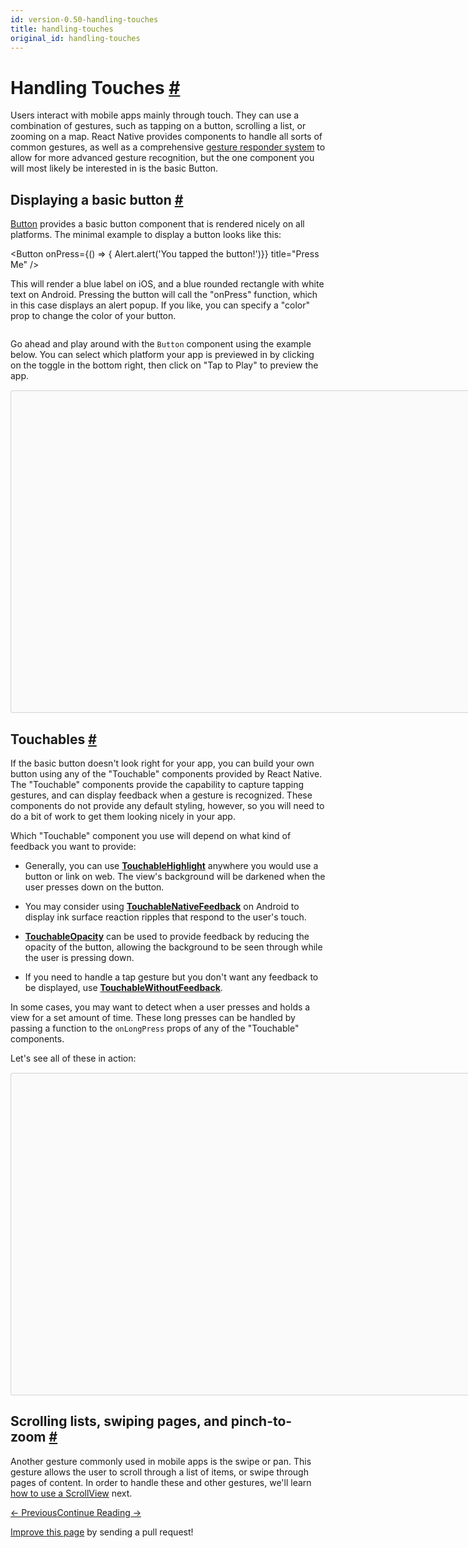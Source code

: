 ```yaml
---
id: version-0.50-handling-touches
title: handling-touches
original_id: handling-touches
---
```

<a id="content"></a><h1><a class="anchor" name="handling-touches"></a>Handling Touches <a class="hash-link" href="docs/handling-touches.html#handling-touches">#</a></h1><div><p>Users interact with mobile apps mainly through touch. They can use a combination of gestures, such as tapping on a button, scrolling a list, or zooming on a map. React Native provides components to handle all sorts of common gestures, as well as a comprehensive <a href="docs/gesture-responder-system.html" target="_blank">gesture responder system</a> to allow for more advanced gesture recognition, but the one component you will most likely be interested in is the basic Button.</p><h2><a class="anchor" name="displaying-a-basic-button"></a>Displaying a basic button <a class="hash-link" href="docs/handling-touches.html#displaying-a-basic-button">#</a></h2><p><a href="docs/button.html" target="_blank">Button</a> provides a basic button component that is rendered nicely on all platforms. The minimal example to display a button looks like this:</p><div class="prism language-javascript"><span class="token operator">&lt;</span>Button
  onPress<span class="token operator">=</span><span class="token punctuation">{</span><span class="token punctuation">(</span><span class="token punctuation">)</span> <span class="token operator">=&gt;</span> <span class="token punctuation">{</span> Alert<span class="token punctuation">.</span><span class="token function">alert</span><span class="token punctuation">(</span><span class="token string">'You tapped the button!'</span><span class="token punctuation">)</span><span class="token punctuation">}</span><span class="token punctuation">}</span>
  title<span class="token operator">=</span><span class="token string">"Press Me"</span>
<span class="token operator">/</span><span class="token operator">&gt;</span></div><p>This will render a blue label on iOS, and a blue rounded rectangle with white text on Android. Pressing the button will call the "onPress" function, which in this case displays an alert popup. If you like, you can specify a "color" prop to change the color of your button.</p><p><img src="img/Button.png" alt=""></p><p>Go ahead and play around with the <code>Button</code> component using the example below. You can select which platform your app is previewed in by clicking on the toggle in the bottom right, then click on "Tap to Play" to preview the app.</p><div class="snack-player"><div class="mobile-friendly-snack" style="display:none;"><div class="prism language-javascript"><span class="token keyword">import</span> React<span class="token punctuation">,</span> <span class="token punctuation">{</span> Component <span class="token punctuation">}</span> <span class="token keyword">from</span> <span class="token string">'react'</span><span class="token punctuation">;</span>
<span class="token keyword">import</span> <span class="token punctuation">{</span> Alert<span class="token punctuation">,</span> AppRegistry<span class="token punctuation">,</span> Button<span class="token punctuation">,</span> StyleSheet<span class="token punctuation">,</span> View <span class="token punctuation">}</span> <span class="token keyword">from</span> <span class="token string">'react-native'</span><span class="token punctuation">;</span>

<span class="token keyword">export</span> <span class="token keyword">default</span> <span class="token keyword">class</span> <span class="token class-name">ButtonBasics</span> <span class="token keyword">extends</span> <span class="token class-name">Component</span> <span class="token punctuation">{</span>
  <span class="token function">_onPressButton</span><span class="token punctuation">(</span><span class="token punctuation">)</span> <span class="token punctuation">{</span>
    Alert<span class="token punctuation">.</span><span class="token function">alert</span><span class="token punctuation">(</span><span class="token string">'You tapped the button!'</span><span class="token punctuation">)</span>
  <span class="token punctuation">}</span>

  <span class="token function">render</span><span class="token punctuation">(</span><span class="token punctuation">)</span> <span class="token punctuation">{</span>
    <span class="token keyword">return</span> <span class="token punctuation">(</span>
      <span class="token operator">&lt;</span>View style<span class="token operator">=</span><span class="token punctuation">{</span>styles<span class="token punctuation">.</span>container<span class="token punctuation">}</span><span class="token operator">&gt;</span>
        <span class="token operator">&lt;</span>View style<span class="token operator">=</span><span class="token punctuation">{</span>styles<span class="token punctuation">.</span>buttonContainer<span class="token punctuation">}</span><span class="token operator">&gt;</span>
          <span class="token operator">&lt;</span>Button
            onPress<span class="token operator">=</span><span class="token punctuation">{</span><span class="token keyword">this</span><span class="token punctuation">.</span>_onPressButton<span class="token punctuation">}</span>
            title<span class="token operator">=</span><span class="token string">"Press Me"</span>
          <span class="token operator">/</span><span class="token operator">&gt;</span>
        <span class="token operator">&lt;</span><span class="token operator">/</span>View<span class="token operator">&gt;</span>
        <span class="token operator">&lt;</span>View style<span class="token operator">=</span><span class="token punctuation">{</span>styles<span class="token punctuation">.</span>buttonContainer<span class="token punctuation">}</span><span class="token operator">&gt;</span>
          <span class="token operator">&lt;</span>Button
            onPress<span class="token operator">=</span><span class="token punctuation">{</span><span class="token keyword">this</span><span class="token punctuation">.</span>_onPressButton<span class="token punctuation">}</span>
            title<span class="token operator">=</span><span class="token string">"Press Me"</span>
            color<span class="token operator">=</span><span class="token string">"#841584"</span>
          <span class="token operator">/</span><span class="token operator">&gt;</span>
        <span class="token operator">&lt;</span><span class="token operator">/</span>View<span class="token operator">&gt;</span>
        <span class="token operator">&lt;</span>View style<span class="token operator">=</span><span class="token punctuation">{</span>styles<span class="token punctuation">.</span>alternativeLayoutButtonContainer<span class="token punctuation">}</span><span class="token operator">&gt;</span>
          <span class="token operator">&lt;</span>Button
            onPress<span class="token operator">=</span><span class="token punctuation">{</span><span class="token keyword">this</span><span class="token punctuation">.</span>_onPressButton<span class="token punctuation">}</span>
            title<span class="token operator">=</span><span class="token string">"This looks great!"</span>
          <span class="token operator">/</span><span class="token operator">&gt;</span>
          <span class="token operator">&lt;</span>Button
            onPress<span class="token operator">=</span><span class="token punctuation">{</span><span class="token keyword">this</span><span class="token punctuation">.</span>_onPressButton<span class="token punctuation">}</span>
            title<span class="token operator">=</span><span class="token string">"OK!"</span>
            color<span class="token operator">=</span><span class="token string">"#841584"</span>
          <span class="token operator">/</span><span class="token operator">&gt;</span>
        <span class="token operator">&lt;</span><span class="token operator">/</span>View<span class="token operator">&gt;</span>
      <span class="token operator">&lt;</span><span class="token operator">/</span>View<span class="token operator">&gt;</span>
    <span class="token punctuation">)</span><span class="token punctuation">;</span>
  <span class="token punctuation">}</span>
<span class="token punctuation">}</span>

<span class="token keyword">const</span> styles <span class="token operator">=</span> StyleSheet<span class="token punctuation">.</span><span class="token function">create</span><span class="token punctuation">(</span><span class="token punctuation">{</span>
  container<span class="token punctuation">:</span> <span class="token punctuation">{</span>
   flex<span class="token punctuation">:</span> <span class="token number">1</span><span class="token punctuation">,</span>
   justifyContent<span class="token punctuation">:</span> <span class="token string">'center'</span><span class="token punctuation">,</span>
  <span class="token punctuation">}</span><span class="token punctuation">,</span>
  buttonContainer<span class="token punctuation">:</span> <span class="token punctuation">{</span>
    margin<span class="token punctuation">:</span> <span class="token number">20</span>
  <span class="token punctuation">}</span><span class="token punctuation">,</span>
  alternativeLayoutButtonContainer<span class="token punctuation">:</span> <span class="token punctuation">{</span>
    margin<span class="token punctuation">:</span> <span class="token number">20</span><span class="token punctuation">,</span>
    flexDirection<span class="token punctuation">:</span> <span class="token string">'row'</span><span class="token punctuation">,</span>
    justifyContent<span class="token punctuation">:</span> <span class="token string">'space-between'</span>
  <span class="token punctuation">}</span>
<span class="token punctuation">}</span><span class="token punctuation">)</span>
<span class="token comment" spellcheck="true">
// skip this line if using Create React Native App
</span>AppRegistry<span class="token punctuation">.</span><span class="token function">registerComponent</span><span class="token punctuation">(</span><span class="token string">'AwesomeProject'</span><span class="token punctuation">,</span> <span class="token punctuation">(</span><span class="token punctuation">)</span> <span class="token operator">=&gt;</span> ButtonBasics<span class="token punctuation">)</span><span class="token punctuation">;</span></div></div><div class="desktop-friendly-snack" style="margin-top:15px;margin-bottom:15px;"><div data-snack-name="Button Basics" data-snack-description="Example usage" data-snack-code="import%20React%2C%20%7B%20Component%20%7D%20from%20'react'%3B%0Aimport%20%7B%20Alert%2C%20AppRegistry%2C%20Button%2C%20StyleSheet%2C%20View%20%7D%20from%20'react-native'%3B%0A%0Aexport%20default%20class%20ButtonBasics%20extends%20Component%20%7B%0A%20%20_onPressButton()%20%7B%0A%20%20%20%20Alert.alert('You%20tapped%20the%20button!')%0A%20%20%7D%0A%0A%20%20render()%20%7B%0A%20%20%20%20return%20(%0A%20%20%20%20%20%20%3CView%20style%3D%7Bstyles.container%7D%3E%0A%20%20%20%20%20%20%20%20%3CView%20style%3D%7Bstyles.buttonContainer%7D%3E%0A%20%20%20%20%20%20%20%20%20%20%3CButton%0A%20%20%20%20%20%20%20%20%20%20%20%20onPress%3D%7Bthis._onPressButton%7D%0A%20%20%20%20%20%20%20%20%20%20%20%20title%3D%22Press%20Me%22%0A%20%20%20%20%20%20%20%20%20%20%2F%3E%0A%20%20%20%20%20%20%20%20%3C%2FView%3E%0A%20%20%20%20%20%20%20%20%3CView%20style%3D%7Bstyles.buttonContainer%7D%3E%0A%20%20%20%20%20%20%20%20%20%20%3CButton%0A%20%20%20%20%20%20%20%20%20%20%20%20onPress%3D%7Bthis._onPressButton%7D%0A%20%20%20%20%20%20%20%20%20%20%20%20title%3D%22Press%20Me%22%0A%20%20%20%20%20%20%20%20%20%20%20%20color%3D%22%23841584%22%0A%20%20%20%20%20%20%20%20%20%20%2F%3E%0A%20%20%20%20%20%20%20%20%3C%2FView%3E%0A%20%20%20%20%20%20%20%20%3CView%20style%3D%7Bstyles.alternativeLayoutButtonContainer%7D%3E%0A%20%20%20%20%20%20%20%20%20%20%3CButton%0A%20%20%20%20%20%20%20%20%20%20%20%20onPress%3D%7Bthis._onPressButton%7D%0A%20%20%20%20%20%20%20%20%20%20%20%20title%3D%22This%20looks%20great!%22%0A%20%20%20%20%20%20%20%20%20%20%2F%3E%0A%20%20%20%20%20%20%20%20%20%20%3CButton%0A%20%20%20%20%20%20%20%20%20%20%20%20onPress%3D%7Bthis._onPressButton%7D%0A%20%20%20%20%20%20%20%20%20%20%20%20title%3D%22OK!%22%0A%20%20%20%20%20%20%20%20%20%20%20%20color%3D%22%23841584%22%0A%20%20%20%20%20%20%20%20%20%20%2F%3E%0A%20%20%20%20%20%20%20%20%3C%2FView%3E%0A%20%20%20%20%20%20%3C%2FView%3E%0A%20%20%20%20)%3B%0A%20%20%7D%0A%7D%0A%0Aconst%20styles%20%3D%20StyleSheet.create(%7B%0A%20%20container%3A%20%7B%0A%20%20%20flex%3A%201%2C%0A%20%20%20justifyContent%3A%20'center'%2C%0A%20%20%7D%2C%0A%20%20buttonContainer%3A%20%7B%0A%20%20%20%20margin%3A%2020%0A%20%20%7D%2C%0A%20%20alternativeLayoutButtonContainer%3A%20%7B%0A%20%20%20%20margin%3A%2020%2C%0A%20%20%20%20flexDirection%3A%20'row'%2C%0A%20%20%20%20justifyContent%3A%20'space-between'%0A%20%20%7D%0A%7D)%0A%0A%2F%2F%20skip%20this%20line%20if%20using%20Create%20React%20Native%20App%0AAppRegistry.registerComponent('AwesomeProject'%2C%20()%20%3D%3E%20ButtonBasics)%3B" data-snack-platform="ios" data-snack-preview="true" data-snack-sdk-version="16.0.0" style="overflow:hidden;background:#fafafa;border:1px solid rgba(0,0,0,.16);border-radius:4px;height:514px;width:880px;"></div></div></div><h2><a class="anchor" name="touchables"></a>Touchables <a class="hash-link" href="docs/handling-touches.html#touchables">#</a></h2><p>If the basic button doesn't look right for your app, you can build your own button using any of the "Touchable" components provided by React Native. The "Touchable" components provide the capability to capture tapping gestures, and can display feedback when a gesture is recognized. These components do not provide any default styling, however, so you will need to do a bit of work to get them looking nicely in your app.</p><p>Which "Touchable" component you use will depend on what kind of feedback you want to provide:</p><ul><li><p>Generally, you can use <a href="docs/touchablehighlight.html" target="_blank"><strong>TouchableHighlight</strong></a> anywhere you would use a button or link on web. The view's background will be darkened when the user presses down on the button.</p></li><li><p>You may consider using <a href="docs/touchablenativefeedback.html" target="_blank"><strong>TouchableNativeFeedback</strong></a> on Android to display ink surface reaction ripples that respond to the user's touch.</p></li><li><p><a href="docs/touchableopacity.html" target="_blank"><strong>TouchableOpacity</strong></a> can be used to provide feedback by reducing the opacity of the button, allowing the background to be seen through while the user is pressing down.</p></li><li><p>If you need to handle a tap gesture but you don't want any feedback to be displayed, use <a href="docs/touchablewithoutfeedback.html" target="_blank"><strong>TouchableWithoutFeedback</strong></a>.</p></li></ul><p>In some cases, you may want to detect when a user presses and holds a view for a set amount of time. These long presses can be handled by passing a function to the <code>onLongPress</code> props of any of the "Touchable" components.</p><p>Let's see all of these in action:</p><div class="snack-player"><div class="mobile-friendly-snack" style="display:none;"><div class="prism language-javascript"><span class="token keyword">import</span> React<span class="token punctuation">,</span> <span class="token punctuation">{</span> Component <span class="token punctuation">}</span> <span class="token keyword">from</span> <span class="token string">'react'</span><span class="token punctuation">;</span>
<span class="token keyword">import</span> <span class="token punctuation">{</span> Alert<span class="token punctuation">,</span> AppRegistry<span class="token punctuation">,</span> Platform<span class="token punctuation">,</span> StyleSheet<span class="token punctuation">,</span> Text<span class="token punctuation">,</span> TouchableHighlight<span class="token punctuation">,</span> TouchableOpacity<span class="token punctuation">,</span> TouchableNativeFeedback<span class="token punctuation">,</span> TouchableWithoutFeedback<span class="token punctuation">,</span> View <span class="token punctuation">}</span> <span class="token keyword">from</span> <span class="token string">'react-native'</span><span class="token punctuation">;</span>

<span class="token keyword">export</span> <span class="token keyword">default</span> <span class="token keyword">class</span> <span class="token class-name">Touchables</span> <span class="token keyword">extends</span> <span class="token class-name">Component</span> <span class="token punctuation">{</span>
  <span class="token function">_onPressButton</span><span class="token punctuation">(</span><span class="token punctuation">)</span> <span class="token punctuation">{</span>
    Alert<span class="token punctuation">.</span><span class="token function">alert</span><span class="token punctuation">(</span><span class="token string">'You tapped the button!'</span><span class="token punctuation">)</span>
  <span class="token punctuation">}</span>

  <span class="token function">_onLongPressButton</span><span class="token punctuation">(</span><span class="token punctuation">)</span> <span class="token punctuation">{</span>
    Alert<span class="token punctuation">.</span><span class="token function">alert</span><span class="token punctuation">(</span><span class="token string">'You long-pressed the button!'</span><span class="token punctuation">)</span>
  <span class="token punctuation">}</span>


  <span class="token function">render</span><span class="token punctuation">(</span><span class="token punctuation">)</span> <span class="token punctuation">{</span>
    <span class="token keyword">return</span> <span class="token punctuation">(</span>
      <span class="token operator">&lt;</span>View style<span class="token operator">=</span><span class="token punctuation">{</span>styles<span class="token punctuation">.</span>container<span class="token punctuation">}</span><span class="token operator">&gt;</span>
        <span class="token operator">&lt;</span>TouchableHighlight onPress<span class="token operator">=</span><span class="token punctuation">{</span><span class="token keyword">this</span><span class="token punctuation">.</span>_onPressButton<span class="token punctuation">}</span> underlayColor<span class="token operator">=</span><span class="token string">"white"</span><span class="token operator">&gt;</span>
          <span class="token operator">&lt;</span>View style<span class="token operator">=</span><span class="token punctuation">{</span>styles<span class="token punctuation">.</span>button<span class="token punctuation">}</span><span class="token operator">&gt;</span>
            <span class="token operator">&lt;</span>Text style<span class="token operator">=</span><span class="token punctuation">{</span>styles<span class="token punctuation">.</span>buttonText<span class="token punctuation">}</span><span class="token operator">&gt;</span>TouchableHighlight<span class="token operator">&lt;</span><span class="token operator">/</span>Text<span class="token operator">&gt;</span>
          <span class="token operator">&lt;</span><span class="token operator">/</span>View<span class="token operator">&gt;</span>
        <span class="token operator">&lt;</span><span class="token operator">/</span>TouchableHighlight<span class="token operator">&gt;</span>
        <span class="token operator">&lt;</span>TouchableOpacity onPress<span class="token operator">=</span><span class="token punctuation">{</span><span class="token keyword">this</span><span class="token punctuation">.</span>_onPressButton<span class="token punctuation">}</span><span class="token operator">&gt;</span>
          <span class="token operator">&lt;</span>View style<span class="token operator">=</span><span class="token punctuation">{</span>styles<span class="token punctuation">.</span>button<span class="token punctuation">}</span><span class="token operator">&gt;</span>
            <span class="token operator">&lt;</span>Text style<span class="token operator">=</span><span class="token punctuation">{</span>styles<span class="token punctuation">.</span>buttonText<span class="token punctuation">}</span><span class="token operator">&gt;</span>TouchableOpacity<span class="token operator">&lt;</span><span class="token operator">/</span>Text<span class="token operator">&gt;</span>
          <span class="token operator">&lt;</span><span class="token operator">/</span>View<span class="token operator">&gt;</span>
        <span class="token operator">&lt;</span><span class="token operator">/</span>TouchableOpacity<span class="token operator">&gt;</span>
        <span class="token operator">&lt;</span>TouchableNativeFeedback
            onPress<span class="token operator">=</span><span class="token punctuation">{</span><span class="token keyword">this</span><span class="token punctuation">.</span>_onPressButton<span class="token punctuation">}</span>
            background<span class="token operator">=</span><span class="token punctuation">{</span>Platform<span class="token punctuation">.</span>OS <span class="token operator">===</span> <span class="token string">'android'</span> <span class="token operator">?</span> TouchableNativeFeedback<span class="token punctuation">.</span><span class="token function">SelectableBackground</span><span class="token punctuation">(</span><span class="token punctuation">)</span> <span class="token punctuation">:</span> <span class="token string">''</span><span class="token punctuation">}</span><span class="token operator">&gt;</span>
          <span class="token operator">&lt;</span>View style<span class="token operator">=</span><span class="token punctuation">{</span>styles<span class="token punctuation">.</span>button<span class="token punctuation">}</span><span class="token operator">&gt;</span>
            <span class="token operator">&lt;</span>Text style<span class="token operator">=</span><span class="token punctuation">{</span>styles<span class="token punctuation">.</span>buttonText<span class="token punctuation">}</span><span class="token operator">&gt;</span>TouchableNativeFeedback<span class="token operator">&lt;</span><span class="token operator">/</span>Text<span class="token operator">&gt;</span>
          <span class="token operator">&lt;</span><span class="token operator">/</span>View<span class="token operator">&gt;</span>
        <span class="token operator">&lt;</span><span class="token operator">/</span>TouchableNativeFeedback<span class="token operator">&gt;</span>
        <span class="token operator">&lt;</span>TouchableWithoutFeedback
            onPress<span class="token operator">=</span><span class="token punctuation">{</span><span class="token keyword">this</span><span class="token punctuation">.</span>_onPressButton<span class="token punctuation">}</span>
            <span class="token operator">&gt;</span>
          <span class="token operator">&lt;</span>View style<span class="token operator">=</span><span class="token punctuation">{</span>styles<span class="token punctuation">.</span>button<span class="token punctuation">}</span><span class="token operator">&gt;</span>
            <span class="token operator">&lt;</span>Text style<span class="token operator">=</span><span class="token punctuation">{</span>styles<span class="token punctuation">.</span>buttonText<span class="token punctuation">}</span><span class="token operator">&gt;</span>TouchableWithoutFeedback<span class="token operator">&lt;</span><span class="token operator">/</span>Text<span class="token operator">&gt;</span>
          <span class="token operator">&lt;</span><span class="token operator">/</span>View<span class="token operator">&gt;</span>
        <span class="token operator">&lt;</span><span class="token operator">/</span>TouchableWithoutFeedback<span class="token operator">&gt;</span>
        <span class="token operator">&lt;</span>TouchableHighlight onPress<span class="token operator">=</span><span class="token punctuation">{</span><span class="token keyword">this</span><span class="token punctuation">.</span>_onPressButton<span class="token punctuation">}</span> onLongPress<span class="token operator">=</span><span class="token punctuation">{</span><span class="token keyword">this</span><span class="token punctuation">.</span>_onLongPressButton<span class="token punctuation">}</span> underlayColor<span class="token operator">=</span><span class="token string">"white"</span><span class="token operator">&gt;</span>
          <span class="token operator">&lt;</span>View style<span class="token operator">=</span><span class="token punctuation">{</span>styles<span class="token punctuation">.</span>button<span class="token punctuation">}</span><span class="token operator">&gt;</span>
            <span class="token operator">&lt;</span>Text style<span class="token operator">=</span><span class="token punctuation">{</span>styles<span class="token punctuation">.</span>buttonText<span class="token punctuation">}</span><span class="token operator">&gt;</span>Touchable <span class="token keyword">with</span> Long Press<span class="token operator">&lt;</span><span class="token operator">/</span>Text<span class="token operator">&gt;</span>
          <span class="token operator">&lt;</span><span class="token operator">/</span>View<span class="token operator">&gt;</span>
        <span class="token operator">&lt;</span><span class="token operator">/</span>TouchableHighlight<span class="token operator">&gt;</span>
      <span class="token operator">&lt;</span><span class="token operator">/</span>View<span class="token operator">&gt;</span>
    <span class="token punctuation">)</span><span class="token punctuation">;</span>
  <span class="token punctuation">}</span>
<span class="token punctuation">}</span>

<span class="token keyword">const</span> styles <span class="token operator">=</span> StyleSheet<span class="token punctuation">.</span><span class="token function">create</span><span class="token punctuation">(</span><span class="token punctuation">{</span>
  container<span class="token punctuation">:</span> <span class="token punctuation">{</span>
    paddingTop<span class="token punctuation">:</span> <span class="token number">60</span><span class="token punctuation">,</span>
    alignItems<span class="token punctuation">:</span> <span class="token string">'center'</span>
  <span class="token punctuation">}</span><span class="token punctuation">,</span>
  button<span class="token punctuation">:</span> <span class="token punctuation">{</span>
    marginBottom<span class="token punctuation">:</span> <span class="token number">30</span><span class="token punctuation">,</span>
    width<span class="token punctuation">:</span> <span class="token number">260</span><span class="token punctuation">,</span>
    alignItems<span class="token punctuation">:</span> <span class="token string">'center'</span><span class="token punctuation">,</span>
    backgroundColor<span class="token punctuation">:</span> <span class="token string">'#2196F3'</span>
  <span class="token punctuation">}</span><span class="token punctuation">,</span>
  buttonText<span class="token punctuation">:</span> <span class="token punctuation">{</span>
    padding<span class="token punctuation">:</span> <span class="token number">20</span><span class="token punctuation">,</span>
    color<span class="token punctuation">:</span> <span class="token string">'white'</span>
  <span class="token punctuation">}</span>
<span class="token punctuation">}</span><span class="token punctuation">)</span>
<span class="token comment" spellcheck="true">
// skip this line if using Create React Native App
</span>AppRegistry<span class="token punctuation">.</span><span class="token function">registerComponent</span><span class="token punctuation">(</span><span class="token string">'AwesomeProject'</span><span class="token punctuation">,</span> <span class="token punctuation">(</span><span class="token punctuation">)</span> <span class="token operator">=&gt;</span> Touchables<span class="token punctuation">)</span><span class="token punctuation">;</span></div></div><div class="desktop-friendly-snack" style="margin-top:15px;margin-bottom:15px;"><div data-snack-name="Touchables" data-snack-description="Example usage" data-snack-code="import%20React%2C%20%7B%20Component%20%7D%20from%20'react'%3B%0Aimport%20%7B%20Alert%2C%20AppRegistry%2C%20Platform%2C%20StyleSheet%2C%20Text%2C%20TouchableHighlight%2C%20TouchableOpacity%2C%20TouchableNativeFeedback%2C%20TouchableWithoutFeedback%2C%20View%20%7D%20from%20'react-native'%3B%0A%0Aexport%20default%20class%20Touchables%20extends%20Component%20%7B%0A%20%20_onPressButton()%20%7B%0A%20%20%20%20Alert.alert('You%20tapped%20the%20button!')%0A%20%20%7D%0A%0A%20%20_onLongPressButton()%20%7B%0A%20%20%20%20Alert.alert('You%20long-pressed%20the%20button!')%0A%20%20%7D%0A%0A%0A%20%20render()%20%7B%0A%20%20%20%20return%20(%0A%20%20%20%20%20%20%3CView%20style%3D%7Bstyles.container%7D%3E%0A%20%20%20%20%20%20%20%20%3CTouchableHighlight%20onPress%3D%7Bthis._onPressButton%7D%20underlayColor%3D%22white%22%3E%0A%20%20%20%20%20%20%20%20%20%20%3CView%20style%3D%7Bstyles.button%7D%3E%0A%20%20%20%20%20%20%20%20%20%20%20%20%3CText%20style%3D%7Bstyles.buttonText%7D%3ETouchableHighlight%3C%2FText%3E%0A%20%20%20%20%20%20%20%20%20%20%3C%2FView%3E%0A%20%20%20%20%20%20%20%20%3C%2FTouchableHighlight%3E%0A%20%20%20%20%20%20%20%20%3CTouchableOpacity%20onPress%3D%7Bthis._onPressButton%7D%3E%0A%20%20%20%20%20%20%20%20%20%20%3CView%20style%3D%7Bstyles.button%7D%3E%0A%20%20%20%20%20%20%20%20%20%20%20%20%3CText%20style%3D%7Bstyles.buttonText%7D%3ETouchableOpacity%3C%2FText%3E%0A%20%20%20%20%20%20%20%20%20%20%3C%2FView%3E%0A%20%20%20%20%20%20%20%20%3C%2FTouchableOpacity%3E%0A%20%20%20%20%20%20%20%20%3CTouchableNativeFeedback%0A%20%20%20%20%20%20%20%20%20%20%20%20onPress%3D%7Bthis._onPressButton%7D%0A%20%20%20%20%20%20%20%20%20%20%20%20background%3D%7BPlatform.OS%20%3D%3D%3D%20'android'%20%3F%20TouchableNativeFeedback.SelectableBackground()%20%3A%20''%7D%3E%0A%20%20%20%20%20%20%20%20%20%20%3CView%20style%3D%7Bstyles.button%7D%3E%0A%20%20%20%20%20%20%20%20%20%20%20%20%3CText%20style%3D%7Bstyles.buttonText%7D%3ETouchableNativeFeedback%3C%2FText%3E%0A%20%20%20%20%20%20%20%20%20%20%3C%2FView%3E%0A%20%20%20%20%20%20%20%20%3C%2FTouchableNativeFeedback%3E%0A%20%20%20%20%20%20%20%20%3CTouchableWithoutFeedback%0A%20%20%20%20%20%20%20%20%20%20%20%20onPress%3D%7Bthis._onPressButton%7D%0A%20%20%20%20%20%20%20%20%20%20%20%20%3E%0A%20%20%20%20%20%20%20%20%20%20%3CView%20style%3D%7Bstyles.button%7D%3E%0A%20%20%20%20%20%20%20%20%20%20%20%20%3CText%20style%3D%7Bstyles.buttonText%7D%3ETouchableWithoutFeedback%3C%2FText%3E%0A%20%20%20%20%20%20%20%20%20%20%3C%2FView%3E%0A%20%20%20%20%20%20%20%20%3C%2FTouchableWithoutFeedback%3E%0A%20%20%20%20%20%20%20%20%3CTouchableHighlight%20onPress%3D%7Bthis._onPressButton%7D%20onLongPress%3D%7Bthis._onLongPressButton%7D%20underlayColor%3D%22white%22%3E%0A%20%20%20%20%20%20%20%20%20%20%3CView%20style%3D%7Bstyles.button%7D%3E%0A%20%20%20%20%20%20%20%20%20%20%20%20%3CText%20style%3D%7Bstyles.buttonText%7D%3ETouchable%20with%20Long%20Press%3C%2FText%3E%0A%20%20%20%20%20%20%20%20%20%20%3C%2FView%3E%0A%20%20%20%20%20%20%20%20%3C%2FTouchableHighlight%3E%0A%20%20%20%20%20%20%3C%2FView%3E%0A%20%20%20%20)%3B%0A%20%20%7D%0A%7D%0A%0Aconst%20styles%20%3D%20StyleSheet.create(%7B%0A%20%20container%3A%20%7B%0A%20%20%20%20paddingTop%3A%2060%2C%0A%20%20%20%20alignItems%3A%20'center'%0A%20%20%7D%2C%0A%20%20button%3A%20%7B%0A%20%20%20%20marginBottom%3A%2030%2C%0A%20%20%20%20width%3A%20260%2C%0A%20%20%20%20alignItems%3A%20'center'%2C%0A%20%20%20%20backgroundColor%3A%20'%232196F3'%0A%20%20%7D%2C%0A%20%20buttonText%3A%20%7B%0A%20%20%20%20padding%3A%2020%2C%0A%20%20%20%20color%3A%20'white'%0A%20%20%7D%0A%7D)%0A%0A%2F%2F%20skip%20this%20line%20if%20using%20Create%20React%20Native%20App%0AAppRegistry.registerComponent('AwesomeProject'%2C%20()%20%3D%3E%20Touchables)%3B" data-snack-platform="android" data-snack-preview="true" data-snack-sdk-version="16.0.0" style="overflow:hidden;background:#fafafa;border:1px solid rgba(0,0,0,.16);border-radius:4px;height:514px;width:880px;"></div></div></div><h2><a class="anchor" name="scrolling-lists-swiping-pages-and-pinch-to-zoom"></a>Scrolling lists, swiping pages, and pinch-to-zoom <a class="hash-link" href="docs/handling-touches.html#scrolling-lists-swiping-pages-and-pinch-to-zoom">#</a></h2><p>Another gesture commonly used in mobile apps is the swipe or pan. This gesture allows the user to scroll through a list of items, or swipe through pages of content. In order to handle these and other gestures, we'll learn <a href="docs/using-a-scrollview.html" target="_blank">how to use a ScrollView</a> next.</p></div><div class="docs-prevnext"><a class="docs-prev btn" href="docs/handling-text-input.html#content">← Previous</a><a class="docs-next btn" href="docs/using-a-scrollview.html#content">Continue Reading →</a></div><p class="edit-page-block"><a target="_blank" href="https://github.com/facebook/react-native/blob/master/docs/HandlingTouches.md">Improve this page</a> by sending a pull request!</p>
